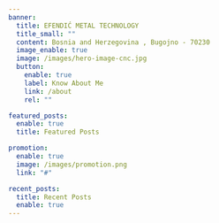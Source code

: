 ```yaml
---
banner:
  title: EFENDIĆ METAL TECHNOLOGY
  title_small: ""
  content: Bosnia and Herzegovina , Bugojno - 70230
  image_enable: true
  image: /images/hero-image-cnc.jpg
  button:
    enable: true
    label: Know About Me
    link: /about
    rel: ""

featured_posts:
  enable: true
  title: Featured Posts

promotion:
  enable: true
  image: /images/promotion.png
  link: "#"

recent_posts:
  title: Recent Posts
  enable: true
---
```

